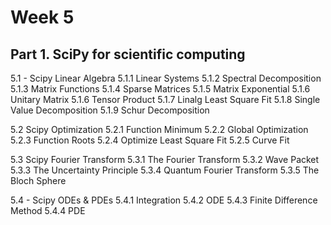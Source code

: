 # Week 5


## Part 1. SciPy for scientific computing
5.1 - Scipy Linear Algebra
5.1.1 Linear Systems
5.1.2 Spectral Decomposition
5.1.3 Matrix Functions
5.1.4 Sparse Matrices
5.1.5 Matrix Exponential
5.1.6 Unitary Matrix
5.1.6 Tensor Product
5.1.7 Linalg Least Square Fit
5.1.8 Single Value Decomposition
5.1.9 Schur Decomposition

5.2 Scipy Optimization
5.2.1 Function Minimum
5.2.2 Global Optimization
5.2.3 Function Roots
5.2.4 Optimize Least Square Fit
5.2.5 Curve Fit

5.3 Scipy Fourier Transform 
5.3.1 The Fourier Transform
5.3.2 Wave Packet
5.3.3 The Uncertainty Principle
5.3.4 Quantum Fourier Transform
5.3.5 The Bloch Sphere

5.4 - Scipy ODEs & PDEs 
5.4.1 Integration
5.4.2 ODE
5.4.3 Finite Difference Method
5.4.4 PDE
